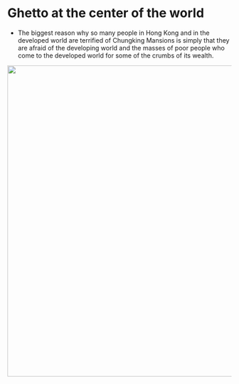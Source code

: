 # Ghetto at the center of the world

* The biggest reason why so many people in Hong Kong and in the developed world are terrified of Chungking Mansions is simply that they are afraid of the developing world and the masses of poor people who come to the developed world for some of the crumbs of its wealth.

<p float="left">
	<img src="./pix/chungking-mansion.png" width="700" />
</p>
